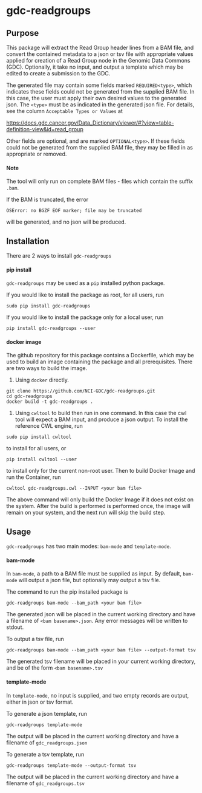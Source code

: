 # gdc-readgroups

## Purpose
This package will extract the Read Group header lines from a BAM file, and convert the contained metadata to a json or tsv file with appropriate values applied for creation of a Read Group node in the Genomic Data Commons (GDC). Optionally, it take no input, and output a template which may be edited to create a submission to the GDC.

The generated file may contain some fields marked `REQUIRED<type>`, which indicates these fields could not be generated from the supplied BAM file. In this case, the user must apply their own desired values to the generated json. The `<type>` must be as indicated in the generated json file. For details, see the column `Acceptable Types or Values` at

https://docs.gdc.cancer.gov/Data_Dictionary/viewer/#?view=table-definition-view&id=read_group

Other fields are optional, and are marked `OPTIONAL<type>`. If these fields could not be generated from the supplied BAM file, they may be filled in as appropriate or removed.

#### Note

The tool will only run on complete BAM files - files which contain the suffix `.bam`.

If the BAM is truncated, the error
```
OSError: no BGZF EOF marker; file may be truncated
```
will be generated, and no json will be produced.


## Installation
There are 2 ways to install `gdc-readgroups`

#### pip install
`gdc-readgroups` may be used as a `pip` installed python package.

If you would like to install the package as root, for all users, run
```
sudo pip install gdc-readgroups
```
If you would like to install the package only for a local user, run
```
pip install gdc-readgroups --user
```

#### docker image
The github repository for this package contains a Dockerfile, which may be used to build an image containing the package and all prerequisites. There are two ways to build the image.

1. Using `docker` directly.
```
git clone https://github.com/NCI-GDC/gdc-readgroups.git
cd gdc-readgroups
docker build -t gdc-readgroups .
```

1. Using `cwltool` to build then run in one command.
In this case the cwl tool will expect a BAM input, and produce a json output. To install the reference CWL engine, run
```
sudo pip install cwltool
```
to install for all users, or
```
pip install cwltool --user
```
to install only for the current non-root user. Then to build Docker Image and run the Container, run
```
cwltool gdc-readgroups.cwl --INPUT <your bam file>
```
The above command will only build the Docker Image if it does not exist on the system. After the build is performed is performed once, the image will remain on your system, and the next run will skip the build step.

## Usage

`gdc-readgroups` has two main modes: `bam-mode` and `template-mode`. 

#### bam-mode

In `bam-mode`, a path to a BAM file must be supplied as input. By default, `bam-mode` will output a json file, but optionally may output a tsv file.

The command to run the pip installed package is
```
gdc-readgroups bam-mode --bam_path <your bam file>
```
The generated json will be placed in the current working directory and have a filename of `<bam basename>.json`.
Any error messages will be written to stdout.

To output a tsv file, run
```
gdc-readgroups bam-mode --bam_path <your bam file> --output-format tsv
```
The generated tsv filename will be placed in your current working directory, and be of the form `<bam basename>.tsv`


#### template-mode

In `template-mode`, no input is supplied, and two empty records are output, either in json or tsv format.

To generate a json template, run
```
gdc-readgroups template-mode
```
The output will be placed in the current working directory and have a filename of `gdc_readgroups.json`

To generate a tsv template, run
```
gdc-readgroups template-mode --output-format tsv
```
The output will be placed in the current working directory and have a filename of `gdc_readgroups.tsv`
